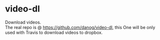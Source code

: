 # video-dl
Download videos.  
The real repo is @ https://github.com/danog/video-dl, this One will be only used with Travis to download videos to dropbox.
